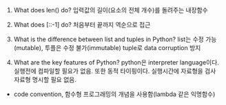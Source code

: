 1. What does len() do?
   입력값의 길이(요소의 전체 개수)를 돌려주는 내장함수

2. What does [::-1] do?
   처음부터 끝까지 역순으로 접근

3. What is the difference between list and tuples in Python?
   list는 수정 가능(mutable), 투플은 수정 불가(immutable)
   tuple로 data corruption 방지

4. What are the key features of Python?
   python은 interpreter language이다. 실행전에 컴파일할 필요가 없음. 또한 동적 타이핑이다. 실행시간에 자료형을 검사 자료형 명시할 필요 없음.

- code convention, 함수형 프로그래밍의 개념을 사용함(lambda 같은 익명함수)
